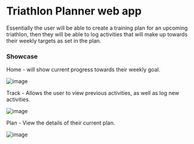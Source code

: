 # Triathlon Planner web app
Essentially the user will be able to create a training plan for an upcoming triathlon, 
then they will be able to log activities that will make up towards their weekly targets as set in the plan.

### Showcase
Home - will show current progress towards their weekly goal.   

![image](https://github.com/user-attachments/assets/0aca7098-452f-4d97-bd5b-a43202bec592)



Track - Allows the user to view previous activities, as well as log new activities.

![image](https://github.com/user-attachments/assets/64f0d2f9-29dc-4446-92f7-3a0bc65fad39)



Plan - View the details of their current plan.     

![image](https://github.com/user-attachments/assets/e809d047-e227-402d-ac2a-536f5e84b960)




